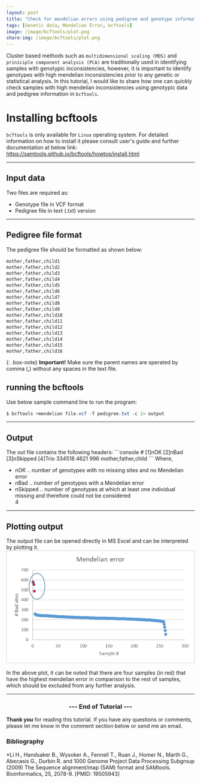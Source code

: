 ```yaml
---
layout: post
title: "Check for mendelian errors using pedigree and genotype information "
tags: [Genetic data, Mendelian Error, bcftools]
image: /image/bcftools/plot.png
share-img: /image/bcftools/plot.png
---
```



Cluster based methods such as `multidimensional scaling (MDS)` and `priniciple component analysis (PCA)` are traditionally used in identifying samples with genotypic inconsistencies, however, it is important to identify genotypes with high mendelian inconsistencies prior to any genetic or statistical analysis. In this tutorial, I would like to share how one can quickly check samples with high mendelian inconsistencies using genotypic data and pedigree information in `bcftools`.  

<h1>Installing bcftools</h1>

`bcftools` is only available for `Linux` operating system. For detailed information on how to install it please consult user's guide and further documentation at below link: https://samtools.github.io/bcftools/howtos/install.html

<hr>


<h2> Input data</h2>
Two files are required as:
<ul> 
<li>Genotype file in VCF format </li>
<li>Pedigree file in text (.txt) version</li>
</ul>

<hr>


<h2> Pedigree file format </h2>
The pedigree file should be formatted as shown below:

```console
mother,father,child1
mother,father,child2
mother,father,child3
mother,father,child4
mother,father,child5
mother,father,child6
mother,father,child7
mother,father,child8
mother,father,child9
mother,father,child10
mother,father,child11
mother,father,child12
mother,father,child13
mother,father,child14
mother,father,child15
mother,father,child16
```

{: .box-note}
<i class="fa fa-commenting" aria-hidden="true"></i> **Important!** Make sure the parent names are sperated by comma (,) without any spaces in the text file.

<h2> running the bcftools</h2>
Use below sample command line to run the program:

```powershell
$ bcftools +mendelian file.vcf -T pedigree.txt -c 2> output  
```

<hr>

<h2>Output</h2>
The out file contains the following headers:
```console
# [1]nOK  [2]nBad  [3]nSkipped  [4]Trio
334518    4621     996          mother,father,child
```
Where,
<ul>
<li>nOK .. number of genotypes with no missing sites and no Mendelian error</li>
<li>nBad .. number of genotypes with a Mendelian error</li>
<li>nSkipped .. number of genotypes at which at least one individual missing and therefore could not be considered</li>4
</ul>


<hr>

<h2> Plotting output </h2>
The output file can be opened directly in MS Excel and can be interpreted by plotting it. 

<center><img src="/image/bcftools/plot.png" alt="PLot output"></center>

In the above plot, it can be noted that there are four samples (in red) that have the highest mendelian error in comparison to the rest of samples, which should be excluded from any further analysis.

<hr>

<center><h3> --- End of Tutorial --- </h3></center>


__Thank you__ for reading this tutorial. If you have any questions or comments, please let me know in the comment section below or send me an email. 

<h3> Bibliography </h3>
<p>
*Li H., Handsaker B., Wysoker A., Fennell T., Ruan J., Homer N., Marth G., Abecasis G., Durbin R. and 1000 Genome Project Data Processing Subgroup (2009) The Sequence alignment/map (SAM) format and SAMtools. Bioinformatics, 25, 2078-9. [PMID: 19505943]
</p>
